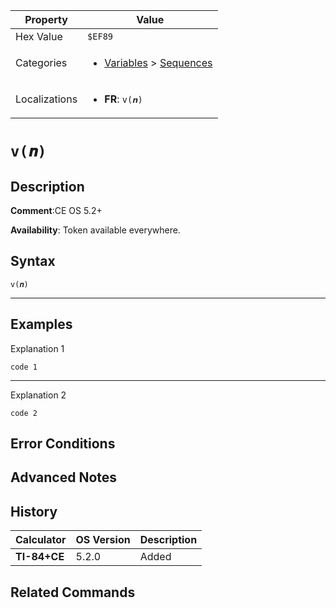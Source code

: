 | Property      | Value |
|---------------|-------|
| Hex Value     | `$EF89`|
| Categories    | <ul><li>[Variables](<../categories/Variables.md>) > [Sequences](<../categories/Variables.md#Sequences>)</li></ul> |
| Localizations | <ul><li><b>FR</b>: `v(𝒏)`</li></ul> |

# `v(𝒏)`

## Description


<b>Comment</b>:CE OS 5.2+

<b>Availability</b>: Token available everywhere.

## Syntax
`v(𝒏)`

<hr>

## Examples

Explanation 1
```ti-basic
code 1
```
---
Explanation 2
```ti-basic
code 2
```

## Error Conditions


## Advanced Notes


## History
| Calculator | OS Version | Description |
|------------|------------|-------------|
| <b>TI-84+CE</b> | 5.2.0 | Added

## Related Commands

    